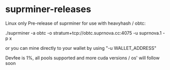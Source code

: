 # suprminer-releases

Linux only Pre-release of suprminer for use with heavyhash / obtc:

./suprminer -a obtc -o stratum+tcp://obtc.suprnova.cc:4075 -u suprnova.1 -p x 

or you can mine directly to your wallet by using "-u WALLET_ADDRESS" 

Devfee is 1%, all pools supported and more cuda versions / os' will follow soon
